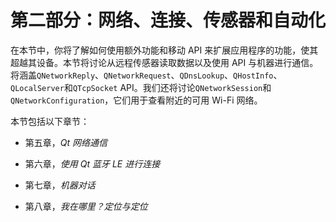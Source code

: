 # 第二部分：网络、连接、传感器和自动化

在本节中，你将了解如何使用额外功能和移动 API 来扩展应用程序的功能，使其超越其设备。本节将讨论从远程传感器读取数据以及使用 API 与机器进行通信。将涵盖`QNetworkReply`、`QNetworkRequest`、`QDnsLookup`、`QHostInfo`、`QLocalServer`和`QTcpSocket` API。我们还将讨论`QNetworkSession`和`QNetworkConfiguration`，它们用于查看附近的可用 Wi-Fi 网络。

本节包括以下章节：

+   第五章，*Qt 网络通信*

+   第六章，*使用 Qt 蓝牙 LE 进行连接*

+   第七章，*机器对话*

+   第八章，*我在哪里？定位与定位*
